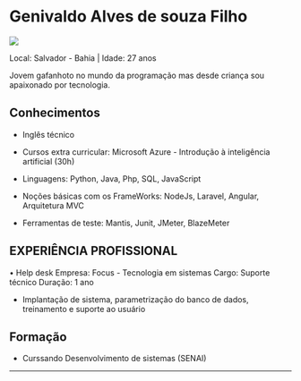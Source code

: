 # Genivaldo Alves de souza Filho

<img src="https://i.imgur.com/egP2hwx.jpg" />

Local: Salvador - Bahia | Idade: 27 anos

Jovem gafanhoto no mundo da programação mas desde criança sou apaixonado por tecnologia.

## Conhecimentos

* Inglês técnico

* Cursos extra curricular:
Microsoft Azure - Introdução à inteligência artificial (30h)

* Linguagens:
Python,
Java,
Php,
SQL,
JavaScript

* Noções básicas com os FrameWorks:
NodeJs,
Laravel,
Angular,
Arquitetura MVC

* Ferramentas de teste:
Mantis,
Junit,
JMeter,
BlazeMeter

## EXPERIÊNCIA PROFISSIONAL
• Help desk
Empresa: Focus - Tecnologia em sistemas
Cargo: Suporte técnico
Duração: 1 ano
- Implantação de sistema, parametrização do banco de dados,
treinamento e suporte ao usuário


## Formação

* Curssando Desenvolvimento de sistemas (SENAI)

 

--- 
